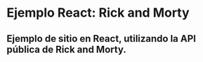 # Ejemplo React: Rick and Morty

## Ejemplo de sitio en React, utilizando la API pública de Rick and Morty.
